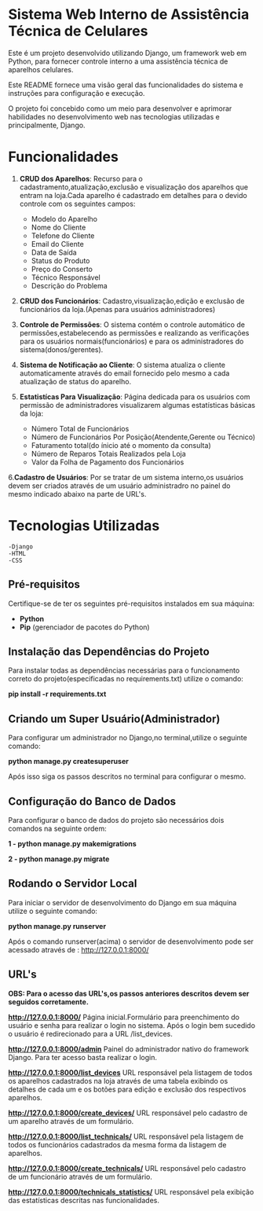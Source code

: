 # Sistema Web Interno de Assistência Técnica de Celulares 

Este é um projeto desenvolvido utilizando Django, um framework web em Python, para fornecer controle interno a uma assistência técnica de aparelhos celulares.

Este README fornece uma visão geral das funcionalidades do sistema e instruções para configuração e execução.

O projeto foi concebido como um meio para desenvolver e aprimorar habilidades no desenvolvimento web nas tecnologias utilizadas e principalmente, Django.

# Funcionalidades

1. **CRUD dos Aparelhos**: Recurso para o cadastramento,atualização,exclusão e visualização dos aparelhos que entram na loja.Cada aparelho é cadastrado em detalhes para o devido controle com os seguintes campos:
    - Modelo do Aparelho
    - Nome do Cliente
    - Telefone do Cliente
    - Email do Cliente
    - Data de Saída
    - Status do Produto
    - Preço do Conserto
    - Técnico Responsável
    - Descrição do Problema

2. **CRUD dos Funcionários**: Cadastro,visualização,edição e exclusão de funcionários da loja.(Apenas para usuários administradores)

3. **Controle de Permissões**: O sistema contém o controle automático de permissões,estabelecendo as permissões e realizando as verificações para os usuários normais(funcionários) e para os administradores
do sistema(donos/gerentes).

4. **Sistema de Notificação ao Cliente**: O sistema atualiza o cliente automaticamente através do email fornecido pelo mesmo a cada atualização de status do aparelho.

5. **Estatistícas Para Visualização**: Página dedicada para os usuários com permissão de administradores visualizarem algumas estatísticas básicas da loja:
    - Número Total de Funcionários
    - Número de Funcionários Por Posição(Atendente,Gerente ou Técnico)
    - Faturamento total(do ínicio até o momento da consulta)
    - Número de Reparos Totais Realizados pela Loja
    - Valor da Folha de Pagamento dos Funcionários

6.**Cadastro de Usuários**: Por se tratar de um sistema interno,os usuários devem ser criados através de um usuário administradro no painel do mesmo indicado abaixo na parte de URL's.
    
# Tecnologias Utilizadas

    -Django
    -HTML
    -CSS

## Pré-requisitos

Certifique-se de ter os seguintes pré-requisitos instalados em sua máquina:

- **Python**
- **Pip** (gerenciador de pacotes do Python)

## Instalação das Dependências do Projeto

Para instalar todas as dependências necessárias para o funcionamento correto do projeto(especificadas no requirements.txt) utilize o comando:

**pip install -r requirements.txt**

## Criando um Super Usuário(Administrador)

Para configurar um administrador no Django,no terminal,utilize o seguinte comando:

**python manage.py createsuperuser**

Após isso siga os passos descritos no terminal para configurar o mesmo.

## Configuração do Banco de Dados 

Para configurar o banco de dados do projeto são necessários dois comandos na seguinte ordem:

**1 - python manage.py makemigrations**

**2 - python manage.py migrate**

## Rodando o Servidor Local

Para iniciar o servidor de desenvolvimento do Django em sua máquina utilize o seguinte comando:

**python manage.py runserver**

Após o comando runserver(acima) o servidor de desenvolvimento pode ser acessado através de : http://127.0.0.1:8000/

## URL's

**OBS: Para o acesso das URL's,os passos anteriores descritos devem ser seguidos corretamente.**

**http://127.0.0.1:8000/**
    Página inicial.Formulário para preenchimento do usuário e senha para realizar o login no sistema.
    Após o login bem sucedido o usuário é redirecionado para a URL /list_devices.
    
**http://127.0.0.1:8000/admin**
    Painel do administrador nativo do framework Django.
    Para ter acesso basta realizar o login.
    
**http://127.0.0.1:8000/list_devices**
    URL responsável pela listagem de todos os aparelhos cadastrados na loja através de uma tabela exibindo os detalhes de cada um e os botões para edição e exclusão dos respectivos aparelhos.

**http://127.0.0.1:8000/create_devices/** 
    URL responsável pelo cadastro de um aparelho através de um formulário.

**http://127.0.0.1:8000/list_technicals/**
    URL responsável pela listagem de todos os funcionários cadastrados da mesma forma da listagem de aparelhos.

**http://127.0.0.1:8000/create_technicals/**
    URL responsável pelo cadastro de um funcionário através de um formulário.

**http://127.0.0.1:8000/technicals_statistics/**
    URL responsável pela exibição das estatísticas descritas nas funcionalidades.
